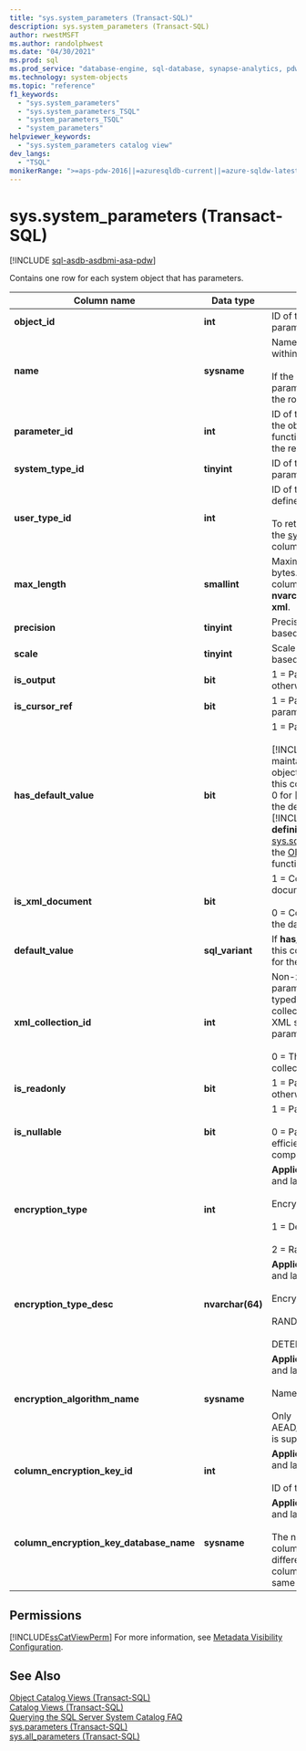 ```yaml
---
title: "sys.system_parameters (Transact-SQL)"
description: sys.system_parameters (Transact-SQL)
author: rwestMSFT
ms.author: randolphwest
ms.date: "04/30/2021"
ms.prod: sql
ms.prod_service: "database-engine, sql-database, synapse-analytics, pdw"
ms.technology: system-objects
ms.topic: "reference"
f1_keywords:
  - "sys.system_parameters"
  - "sys.system_parameters_TSQL"
  - "system_parameters_TSQL"
  - "system_parameters"
helpviewer_keywords:
  - "sys.system_parameters catalog view"
dev_langs:
  - "TSQL"
monikerRange: ">=aps-pdw-2016||=azuresqldb-current||=azure-sqldw-latest||>=sql-server-2016||>=sql-server-linux-2017||=azuresqldb-mi-current"
---
```

# sys.system_parameters (Transact-SQL)
[!INCLUDE [sql-asdb-asdbmi-asa-pdw](../../includes/applies-to-version/sql-asdb-asdbmi-asa-pdw.md)]

  Contains one row for each system object that has parameters.  
  
|Column name|Data type|Description|  
|-----------------|---------------|-----------------|  
|**object_id**|**int**|ID of the object to which this parameter belongs.|  
|**name**|**sysname**|Name of the parameter. Is unique within the object.<br /><br /> If the object is a scalar function, the parameter name is an empty string in the row representing the return value.|  
|**parameter_id**|**int**|ID of the parameter. Is unique within the object. If the object is a scalar function, **parameter_id** = 0 represents the return value.|  
|**system_type_id**|**tinyint**|ID of the system type of the parameter.|  
|**user_type_id**|**int**|ID of the type of the parameter as defined by the user.<br /><br /> To return the name of the type, join to the [sys.types](../../relational-databases/system-catalog-views/sys-types-transact-sql.md) catalog view on this column.|  
|**max_length**|**smallint**|Maximum length of the parameter, in bytes. Value will be -1 for when column data type is **varchar(max)**, **nvarchar(max)**, **varbinary(max)**, or **xml**.|  
|**precision**|**tinyint**|Precision of the parameter if numeric-based; otherwise, 0.|  
|**scale**|**tinyint**|Scale of the parameter if numeric-based; otherwise, 0.|  
|**is_output**|**bit**|1 = Parameter is output (or return); otherwise, 0.|  
|**is_cursor_ref**|**bit**|1 = Parameter is a cursor-reference parameter.|  
|**has_default_value**|**bit**|1 = Parameter has default value.<br /><br /> [!INCLUDE[ssNoVersion](../../includes/ssnoversion-md.md)] only maintains default values for CLR objects in this catalog view; therefore, this column will always have a value of 0 for [!INCLUDE[tsql](../../includes/tsql-md.md)] objects. To view the default value of a parameter in a [!INCLUDE[tsql](../../includes/tsql-md.md)] object, query the **definition** column of the [sys.sql_modules](../../relational-databases/system-catalog-views/sys-sql-modules-transact-sql.md) catalog view, or use the [OBJECT_DEFINITION](../../t-sql/functions/object-definition-transact-sql.md) system function.|  
|**is_xml_document**|**bit**|1 = Content is a complete XML document.<br /><br /> 0 = Content is a document fragment or the data type of the column is not **xml**.|  
|**default_value**|**sql_variant**|If **has_default_value** is 1, the value of this column is the value of the default for the parameter; otherwise `NULL`.|  
|**xml_collection_id**|**int**|Non-zero if the data type of the parameter is **xml** and the XML is typed. The value is the ID of the collection that contains the validating XML schema namespace for the parameter.<br /><br /> 0 = There is no XML schema collection.|  
|**is_readonly**|**bit**|1 =  Parameter is READONLY; otherwise, 0.|  
|**is_nullable**|**bit**|1 = Parameter is nullable. (the default).<br /><br /> 0 = Parameter is not nullable, for more efficient execution of natively-compiled stored procedures.|  
|**encryption_type**|**int**|**Applies to**: [!INCLUDE[sssql16-md](../../includes/sssql16-md.md)] and later, [!INCLUDE[ssSDS_md](../../includes/sssds-md.md)].<br /><br /> Encryption type:<br /><br /> 1 = Deterministic encryption<br /><br /> 2 = Randomized encryption|  
|**encryption_type_desc**|**nvarchar(64)**|**Applies to**: [!INCLUDE[sssql16-md](../../includes/sssql16-md.md)] and later, [!INCLUDE[ssSDS_md](../../includes/sssds-md.md)].<br /><br /> Encryption type description:<br /><br /> RANDOMIZED<br /><br /> DETERMINISTIC|  
|**encryption_algorithm_name**|**sysname**|**Applies to**: [!INCLUDE[sssql16-md](../../includes/sssql16-md.md)] and later, [!INCLUDE[ssSDS_md](../../includes/sssds-md.md)].<br /><br /> Name of encryption algorithm.<br /><br /> Only AEAD_AES_256_CBC_HMAC_SHA_512 is supported.|  
|**column_encryption_key_id**|**int**|**Applies to**: [!INCLUDE[sssql16-md](../../includes/sssql16-md.md)] and later, [!INCLUDE[ssSDS_md](../../includes/sssds-md.md)].<br /><br /> ID of the CEK.|  
|**column_encryption_key_database_name**|**sysname**|**Applies to**: [!INCLUDE[sssql16-md](../../includes/sssql16-md.md)] and later, [!INCLUDE[ssSDW_md](../../includes/sssds-md.md)].<br /><br /> The name of the database where the column encryption key exists if different than the database of the column. `NULL` if the key exists in the same database as the column.|  

## Permissions  
 [!INCLUDE[ssCatViewPerm](../../includes/sscatviewperm-md.md)] For more information, see [Metadata Visibility Configuration](../../relational-databases/security/metadata-visibility-configuration.md).  
  
## See Also  
 [Object Catalog Views &#40;Transact-SQL&#41;](../../relational-databases/system-catalog-views/object-catalog-views-transact-sql.md)   
 [Catalog Views &#40;Transact-SQL&#41;](../../relational-databases/system-catalog-views/catalog-views-transact-sql.md)   
 [Querying the SQL Server System Catalog FAQ](../../relational-databases/system-catalog-views/querying-the-sql-server-system-catalog-faq.yml)   
 [sys.parameters &#40;Transact-SQL&#41;](../../relational-databases/system-catalog-views/sys-parameters-transact-sql.md)   
 [sys.all_parameters &#40;Transact-SQL&#41;](../../relational-databases/system-catalog-views/sys-all-parameters-transact-sql.md)  
  
  
